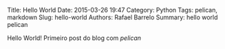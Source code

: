 Title: Hello World
Date: 2015-03-26 19:47
Category: Python
Tags: pelican, markdown
Slug: hello-world
Authors: Rafael Barrelo
Summary: hello world pelican

Hello World!
Primeiro post do blog com *pelican*
